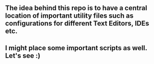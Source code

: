 ## The idea behind this repo is to have a central location of important utility files such as configurations for different Text Editors, IDEs etc.

## I might place some important scripts as well. Let's see :)
